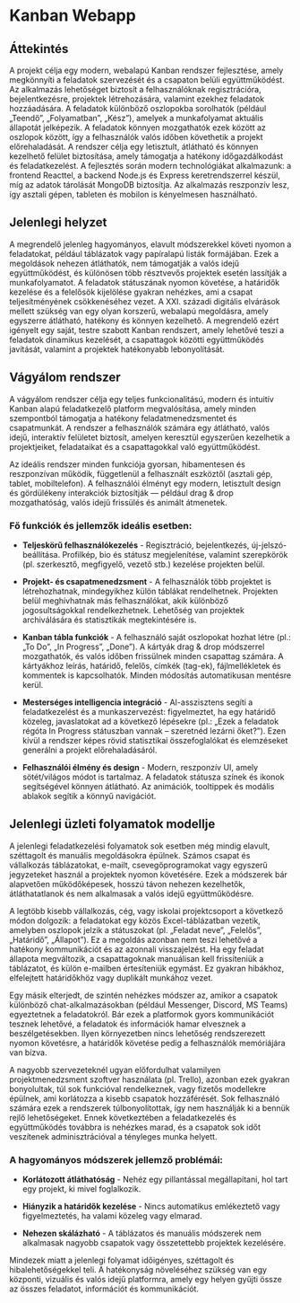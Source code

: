 # Kanban Webapp

## Áttekintés

A projekt célja egy modern, webalapú Kanban rendszer fejlesztése, amely megkönnyíti a feladatok szervezését és a csapaton belüli együttműködést. Az alkalmazás lehetőséget biztosít a felhasználóknak regisztrációra, bejelentkezésre, projektek létrehozására, valamint ezekhez feladatok hozzáadására. A feladatok különböző oszlopokba sorolhatók (például „Teendő”, „Folyamatban”, „Kész”), amelyek a munkafolyamat aktuális állapotát jelképezik. A feladatok könnyen mozgathatók ezek között az oszlopok között, így a felhasználók valós időben követhetik a projekt előrehaladását.
A rendszer célja egy letisztult, átlátható és könnyen kezelhető felület biztosítása, amely támogatja a hatékony időgazdálkodást és feladatkezelést. A fejlesztés során modern technológiákat alkalmazunk: a frontend Reacttel, a backend Node.js és Express keretrendszerrel készül, míg az adatok tárolását MongoDB biztosítja. Az alkalmazás reszponzív lesz, így asztali gépen, tableten és mobilon is kényelmesen használható.

## Jelenlegi helyzet

A megrendelő jelenleg hagyományos, elavult módszerekkel követi nyomon a feladatokat, például táblázatok vagy papíralapú listák formájában. Ezek a megoldások nehezen átláthatók, nem támogatják a valós idejű együttműködést, és különösen több résztvevős projektek esetén lassítják a munkafolyamatot. A feladatok státuszának nyomon követése, a határidők kezelése és a felelősök kijelölése gyakran nehézkes, ami a csapat teljesítményének csökkenéséhez vezet.
A XXI. századi digitális elvárások mellett szükség van egy olyan korszerű, webalapú megoldásra, amely egyszerre átlátható, hatékony és könnyen kezelhető. A megrendelő ezért igényelt egy saját, testre szabott Kanban rendszert, amely lehetővé teszi a feladatok dinamikus kezelését, a csapattagok közötti együttműködés javítását, valamint a projektek hatékonyabb lebonyolítását.

## Vágyálom rendszer

A vágyálom rendszer célja egy teljes funkcionalitású, modern és intuitív Kanban alapú feladatkezelő platform megvalósítása, amely minden szempontból támogatja a hatékony feladatmenedzsmentet és csapatmunkát. A rendszer a felhasználók számára egy átlátható, valós idejű, interaktív felületet biztosít, amelyen keresztül egyszerűen kezelhetik a projektjeiket, feladataikat és a csapattagokkal való együttműködést.

Az ideális rendszer minden funkciója gyorsan, hibamentesen és reszponzívan működik, függetlenül a felhasznált eszköztől (asztali gép, tablet, mobiltelefon).
A felhasználói élményt egy modern, letisztult design és gördülékeny interakciók biztosítják — például drag & drop mozgathatóság, valós idejű frissülés és animált átmenetek.

### Fő funkciók és jellemzők ideális esetben:

- **Teljeskörű felhasználókezelés** - Regisztráció, bejelentkezés, új-jelszó-beállítása. Profilkép, bio és státusz megjelenítése, valamint szerepkörök (pl. szerkesztő, megfigyelő, vezető stb.) kezelése projekten belül.

- **Projekt- és csapatmenedzsment** - A felhasználók több projektet is létrehozhatnak, mindegyikhez külön táblákat rendelhetnek. Projekten belül meghívhatnak más felhasználókat, akik különböző jogosultságokkal rendelkezhetnek. Lehetőség van projektek archiválására és statisztikák megtekintésére is.

- **Kanban tábla funkciók** - A felhasználó saját oszlopokat hozhat létre (pl.: „To Do”, „In Progress”, „Done”). A kártyák drag & drop módszerrel mozgathatók, és valós időben frissülnek minden csapattag számára. A kártyákhoz leírás, határidő, felelős, címkék (tag-ek), fájlmellékletek és kommentek is kapcsolhatók. Minden módosítás automatikusan mentésre kerül.

- **Mesterséges intelligencia integráció** - AI-asszisztens segíti a feladatkezelést és a munkaszervezést: figyelmeztet, ha egy határidő közeleg, javaslatokat ad a következő lépésekre (pl.: „Ezek a feladatok régóta In Progress státuszban vannak – szeretnéd lezárni őket?”). Ezen kívül a rendszer képes rövid statisztikai összefoglalókat és elemzéseket generálni a projekt előrehaladásáról.

- **Felhasználói élmény és design** - Modern, reszponzív UI, amely sötét/világos módot is tartalmaz. A feladatok státusza színek és ikonok segítségével könnyen átlátható. Az animációk, tooltippek és modális ablakok segítik a könnyű navigációt.

## Jelenlegi üzleti folyamatok modellje

A jelenlegi feladatkezelési folyamatok sok esetben még mindig elavult, széttagolt és manuális megoldásokra épülnek. Számos csapat és vállalkozás táblázatokat, e-mailt, csevegőprogramokat vagy egyszerű jegyzeteket használ a projektek nyomon követésére. Ezek a módszerek bár alapvetően működőképesek, hosszú távon nehezen kezelhetők, átláthatatlanok és nem alkalmasak a valós idejű együttműködésre.

A legtöbb kisebb vállalkozás, cég, vagy iskolai projektcsoport  a következő módon dolgozik: a feladatokat egy közös Excel-táblázatban vezetik, amelyben oszlopok jelzik a státuszokat (pl. „Feladat neve”, „Felelős”, „Határidő”, „Állapot”). Ez a megoldás azonban nem teszi lehetővé a hatékony kommunikációt és az azonnali visszajelzést. Ha egy feladat állapota megváltozik, a csapattagoknak manuálisan kell frissíteniük a táblázatot, és külön e-mailben értesíteniük egymást. Ez gyakran hibákhoz, elfelejtett határidőkhöz vagy duplikált munkához vezet.

Egy másik elterjedt, de szintén nehézkes módszer az, amikor a csapatok különböző chat-alkalmazásokban (például Messenger, Discord, MS Teams) egyeztetnek a feladatokról. Bár ezek a platformok gyors kommunikációt tesznek lehetővé, a feladatok és információk hamar elvesznek a beszélgetésekben. Ilyen környezetben nincs lehetőség rendszerezett nyomon követésre, a határidők követése pedig a felhasználók memóriájára van bízva.

A nagyobb szervezeteknél ugyan előfordulhat valamilyen projektmenedzsment szoftver használata (pl. Trello), azonban ezek gyakran bonyolultak, túl sok funkcióval rendelkeznek, vagy fizetős modellekre épülnek, ami korlátozza a kisebb csapatok hozzáférését. Sok felhasználó számára ezek a rendszerek túlbonyolítottak, így nem használják ki a bennük rejlő lehetőségeket. Ennek következtében a feladatkezelés és együttműködés továbbra is nehézkes marad, és a csapatok sok időt veszítenek adminisztrációval a tényleges munka helyett.

### A hagyományos módszerek jellemző problémái:
- **Korlátozott átláthatóság** -  Nehéz egy pillantással megállapítani, hol tart egy projekt, ki mivel foglalkozik.

- **Hiányzik a határidők kezelése** - Nincs automatikus emlékeztető vagy figyelmeztetés, ha valami közeleg vagy elmarad.

- **Nehezen skálázható** - A táblázatos és manuális módszerek nem alkalmasak nagyobb csapatok vagy összetettebb projektek kezelésére.

Mindezek miatt a jelenlegi folyamat időigényes, széttagolt és hibalehetőségekkel teli.
A hatékonyság növeléséhez szükség van egy központi, vizuális és valós idejű platformra, amely egy helyen gyűjti össze az összes feladatot, információt és kommunikációt.